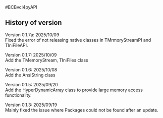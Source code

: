 #BCBvcl4pyAPI

## History of version
Version 0.1.7a: 2025/10/09<BR>
Fixed the error of not releasing native classes in TMrmoryStreamPI and TIniFileAPI.

Version 0.1.7: 2025/10/09<BR>
Add the TMemoryStream, TIniFiles class

Version 0.1.6: 2025/10/08<BR>
Add the AnsiString class 

Version 0.1.5: 2025/09/20<BR>
Add the HyperDynamicArray class to provide large memory access functionality.<BR>

Version 0.1.3: 2025/09/19<BR>
Mainly fixed the issue where Packages could not be found after an update.<BR>
